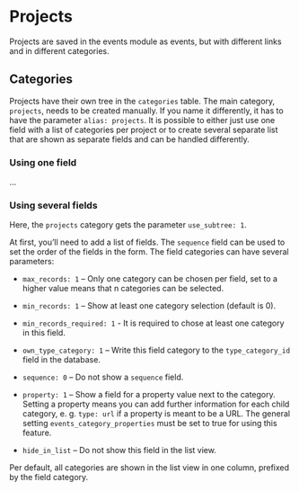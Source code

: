 <!--
# events module
# projects
#
# Part of »Zugzwang Project«
# https://www.zugzwang.org/modules/events
#
# @author Gustaf Mossakowski <gustaf@koenige.org>
# @copyright Copyright © 2025 Gustaf Mossakowski
# @license http://opensource.org/licenses/lgpl-3.0.html LGPL-3.0
#
-->

# Projects

Projects are saved in the events module as events, but with different
links and in different categories.

## Categories

Projects have their own tree in the `categories` table. The main
category, `projects`, needs to be created manually. If you name it
differently, it has to have the parameter `alias: projects`. It is
possible to either just use one field with a list of categories per
project or to create several separate list that are shown as separate
fields and can be handled differently.

### Using one field

…

### Using several fields

Here, the `projects` category gets the parameter `use_subtree: 1`.

At first, you’ll need to add a list of fields. The `sequence` field can
be used to set the order of the fields in the form. The field categories
can have several parameters:

* `max_records: 1` – Only one category can be chosen per field, set to a
higher value means that n categories can be selected.

* `min_records: 1` – Show at least one category selection (default is 0).

* `min_records_required: 1` - It is required to chose at least one
category in this field.

* `own_type_category: 1` – Write this field category to the
`type_category_id` field in the database.

* `sequence: 0` – Do not show a `sequence` field.

* `property: 1` – Show a field for a property value next to the
category. Setting a property means you can add further information for
each child category, e. g. `type: url` if a property is meant to be a
URL. The general setting `events_category_properties` must be set to
true for using this feature.

* `hide_in_list` – Do not show this field in the list view.
  
Per default, all categories are shown in the list view in one column,
prefixed by the field category.
